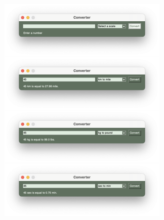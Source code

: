 ![](images/converter1.png)
![](images/converter2.png)
![](images/converter3.png)
![](images/converter4.png)
